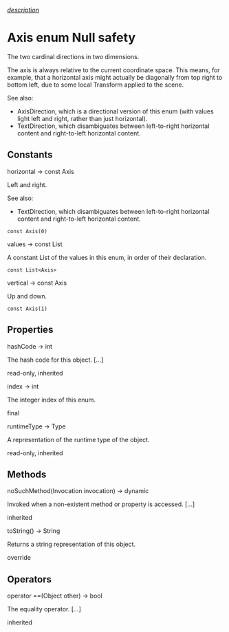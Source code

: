 [*description*][description]

# Axis enum Null safety #

The two cardinal directions in two dimensions.

The axis is always relative to the current coordinate space. This means, for example, that a horizontal axis might actually be diagonally from top right to bottom left, due to some local Transform applied to the scene.

See also:

 *  AxisDirection, which is a directional version of this enum (with values light left and right, rather than just horizontal).
 *  TextDirection, which disambiguates between left-to-right horizontal content and right-to-left horizontal content.

## Constants ##

horizontal → const Axis

Left and right.

See also:

 *  TextDirection, which disambiguates between left-to-right horizontal content and right-to-left horizontal content.

`const Axis(0)`

values → const List<Axis>

A constant List of the values in this enum, in order of their declaration.

`const List<Axis>`

vertical → const Axis

Up and down.

`const Axis(1)`

## Properties ##

hashCode → int

The hash code for this object. \[...\]

read-only, inherited

index → int

The integer index of this enum.

final

runtimeType → Type

A representation of the runtime type of the object.

read-only, inherited

## Methods ##

noSuchMethod(Invocation invocation) → dynamic

Invoked when a non-existent method or property is accessed. \[...\]

inherited

toString() → String

Returns a string representation of this object.

override

## Operators ##

operator ==(Object other) → bool

The equality operator. \[...\]

inherited


[description]: https://github.com/flutter/flutter/blob/master/packages/flutter/lib/src/painting/basic_types.dart#L116